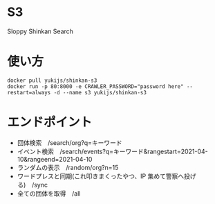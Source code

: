 # S3

Sloppy Shinkan Search

# 使い方

```
docker pull yukijs/shinkan-s3
docker run -p 80:8000 -e CRAWLER_PASSWORD="password here" --restart=always -d --name s3 yukijs/shinkan-s3
```

# エンドポイント

- 団体検索　/search/org?q=キーワード
- イベント検索　/search/events?q=キーワード&rangestart=2021-04-10&rangeend=2021-04-10
- ランダムの表示　/random/org?n=15
- ワードプレスと同期(これ叩きまくったやつ、IP 集めて警察へ投げる)　/sync
- 全ての団体を取得　/all
